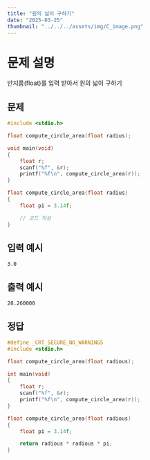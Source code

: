 ```yaml
---
title: "원의 넓이 구하기"
date: "2025-03-25"
thumbnail: "../../../assets/img/C_image.png"
---
```


# 문제 설명

반지름(float)를 입력 받아서 원의 넓이 구하기

## 문제

```c
#include <stdio.h>

float compute_circle_area(float radius);

void main(void)
{
	float r;
	scanf("%f", &r);
	printf("%f\n", compute_circle_area(r));
}

float compute_circle_area(float radius)
{
	float pi = 3.14f;

	// 코드 작성
}
```

## 입력 예시
```
3.0
```

## 출력 예시
```
28.260000
```

## 정답
```c 
#define _CRT_SECURE_NO_WARNINGS
#include <stdio.h>

float compute_circle_area(float radious);

int main(void)
{
	float r;
	scanf("%f", &r);
	printf("%f\n", compute_circle_area(r));
}

float compute_circle_area(float radious)
{
	float pi = 3.14f;

	return radious * radious * pi;
}
```